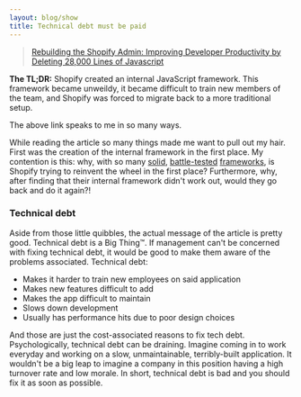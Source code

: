 ```yaml
---
layout: blog/show
title: Technical debt must be paid
---
```

> [Rebuilding the Shopify Admin: Improving Developer Productivity by Deleting 28,000 Lines of Javascript](http://www.shopify.com/technology/15646068-rebuilding-the-shopify-admin-improving-developer-productivity-by-deleting-28-000-lines-of-javascript)

**The TL;DR:** Shopify created an internal JavaScript framework. This framework became unweildy, it became difficult to train new members of the team, and Shopify was forced to migrate back to a more traditional setup.

The above link speaks to me in so many ways.

While reading the article so many things made me want to pull out my hair. First was the creation of the internal framework in the first place. My contention is this: why, with so many [solid](http://backbonejs.org/), [battle-tested](http://emberjs.com/) [frameworks](http://angularjs.org/), is Shopify trying to reinvent the wheel in the first place? Furthermore, why, after finding that their internal framework didn't work out, would they go back and do it again?!

### Technical debt

Aside from those little quibbles, the actual message of the article is pretty good. Technical debt is a Big Thing&trade;. If management can't be concerned with fixing technical debt, it would be good to make them aware of the problems associated. Technical debt:

* Makes it harder to train new employees on said application
* Makes new features difficult to add
* Makes the app difficult to maintain
* Slows down development
* Usually has performance hits due to poor design choices

And those are just the cost-associated reasons to fix tech debt. Psychologically, technical debt can be draining. Imagine coming in to work everyday and working on a slow, unmaintainable, terribly-built application. It wouldn't be a big leap to imagine a company in this position having a high turnover rate and low morale. In short, technical debt is bad and you should fix it as soon as possible.
